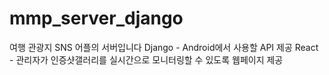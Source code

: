 # mmp_server_django
여행 관광지 SNS 어플의 서버입니다
Django - Android에서 사용할 API 제공
React - 관리자가 인증샷갤러리를 실시간으로 모니터링할 수 있도록 웹페이지 제공 
